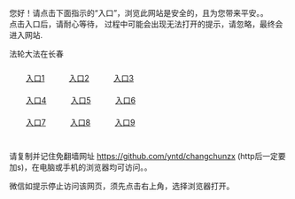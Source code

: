 您好！请点击下面指示的“入口”，浏览此网站是安全的，且为您带来平安。。 <br/>
点击入口后，请耐心等待， 过程中可能会出现无法打开的提示，请忽略，最终会进入网站. </br>

法轮大法在长春<br/>
<div style="padding:10px"><a style="margin:20px" target="_blank" href="https://d2lfxp8om7ll8o.cloudfront.net/2Qpsp?zoceacjc" id="ccLink1" rel="nofollow">入口1</a> <a target="_blank" style="margin:20px" href="https://dsv7ta8hd7keu.cloudfront.net/2Qpsp?nntdamqm" id="ccLink2" rel="nofollow">入口2</a> <a style="margin:20px" target="_blank" href="https://d8m27zv5k1x0k.cloudfront.net/2Qpsp?gfodslhv" id="ccLink3" rel="nofollow">入口3</a></div>

<div style="padding:10px" ><a style="margin:20px" target="_blank" href="https://d2lfxp8om7ll8o.cloudfront.net/2Qpsp?zoceacjc" id="ccLink4" rel="nofollow">入口4</a> <a style="margin:20px" href="https://dsv7ta8hd7keu.cloudfront.net/2Qpsp?nntdamqm" target="_blank" id="ccLink5" rel="nofollow">入口5</a> <a style="margin:20px" href="https://d8m27zv5k1x0k.cloudfront.net/2Qpsp?gfodslhv" target="_blank" id="ccLink6" rel="nofollow">入口6</a></div>

<div style="padding:10px"><a style="margin:20px" target="_blank" href="https://d2lfxp8om7ll8o.cloudfront.net/2Qpsp?zoceacjc" id="ccLink7" rel="nofollow">入口7</a> <a style="margin:20px" href="https://dsv7ta8hd7keu.cloudfront.net/2Qpsp?nntdamqm" target="_blank" id="ccLink8" rel="nofollow">入口8</a> <a style="margin:20px" target="_blank" href="https://d8m27zv5k1x0k.cloudfront.net/2Qpsp?gfodslhv" id="ccLink9" rel="nofollow">入口9</a></div>

<br/>



请复制并记住免翻墙网址 https://github.com/yntd/changchunzx (http后一定要加s)，在电脑或手机的浏览器均可访问。。<br/>

微信如提示停止访问该网页，须先点击右上角，选择浏览器打开。
